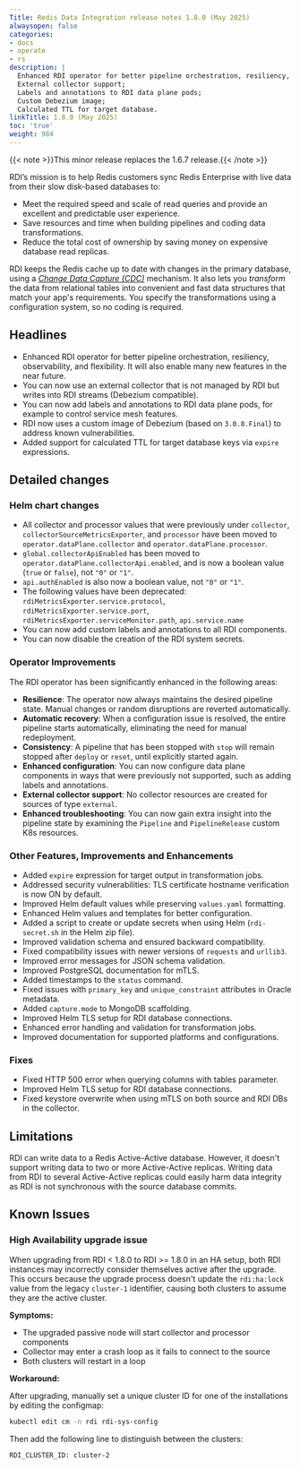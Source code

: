 ```yaml
---
Title: Redis Data Integration release notes 1.8.0 (May 2025)
alwaysopen: false
categories:
- docs
- operate
- rs
description: |
  Enhanced RDI operator for better pipeline orchestration, resiliency, observability and flexibility;
  External collector support;
  Labels and annotations to RDI data plane pods;
  Custom Debezium image;
  Calculated TTL for target database.
linkTitle: 1.8.0 (May 2025)
toc: 'true'
weight: 984
---
```


{{< note >}}This minor release replaces the 1.6.7 release.{{< /note >}}

RDI’s mission is to help Redis customers sync Redis Enterprise with live data from their slow disk-based databases to:

- Meet the required speed and scale of read queries and provide an excellent and predictable user experience.
- Save resources and time when building pipelines and coding data transformations.
- Reduce the total cost of ownership by saving money on expensive database read replicas.

RDI keeps the Redis cache up to date with changes in the primary database, using a [_Change Data Capture (CDC)_](https://en.wikipedia.org/wiki/Change_data_capture) mechanism.
It also lets you _transform_ the data from relational tables into convenient and fast data structures that match your app's requirements. You specify the transformations using a configuration system, so no coding is required.

## Headlines

- Enhanced RDI operator for better pipeline orchestration, resiliency, observability, and flexibility. It 
  will also enable many new features in the near future.
- You can now use an external collector that is not managed by RDI but writes into RDI streams
  (Debezium compatible).
- You can now add labels and annotations to RDI data plane pods, for example to control service
  mesh features.
- RDI now uses a custom image of Debezium (based on `3.0.8.Final`) to address known vulnerabilities.
- Added support for calculated TTL for target database keys via `expire` expressions.

## Detailed changes

### Helm chart changes

- All collector and processor values that were previously under `collector`, `collectorSourceMetricsExporter`, and `processor` have been moved to `operator.dataPlane.collector` and `operator.dataPlane.processor`.
- `global.collectorApiEnabled` has been moved to `operator.dataPlane.collectorApi.enabled`, and is now a boolean value (`true` or `false`), not `"0"` or `"1"`.
- `api.authEnabled` is also now a boolean value, not `"0"` or `"1"`.
- The following values have been deprecated: `rdiMetricsExporter.service.protocol`, `rdiMetricsExporter.service.port`, `rdiMetricsExporter.serviceMonitor.path`, `api.service.name`
- You can now add custom labels and annotations to all RDI components.
- You can now disable the creation of the RDI system secrets.

### Operator Improvements

The RDI operator has been significantly enhanced in the following areas:

- **Resilience**: The operator now always maintains the desired pipeline state. Manual changes or random disruptions are reverted automatically.
- **Automatic recovery**: When a configuration issue is resolved, the entire pipeline starts automatically, eliminating the need for manual redeployment.
- **Consistency**: A pipeline that has been stopped with `stop` will remain stopped after `deploy` or `reset`, until explicitly started again.
- **Enhanced configuration**: You can now configure data plane components in ways that were previously not supported, such as adding labels and annotations.
- **External collector support**: No collector resources are created for sources of type `external`.
- **Enhanced troubleshooting**: You can now gain extra insight into the pipeline state by examining the `Pipeline` and `PipelineRelease` custom K8s resources.

### Other Features, Improvements and Enhancements

- Added `expire` expression for target output in transformation jobs.
- Addressed security vulnerabilities: TLS certificate hostname verification is now ON by default.
- Improved Helm default values while preserving `values.yaml` formatting.
- Enhanced Helm values and templates for better configuration.
- Added a script to create or update secrets when using Helm (`rdi-secret.sh` in the Helm zip file).
- Improved validation schema and ensured backward compatibility.
- Fixed compatibility issues with newer versions of `requests` and `urllib3`.
- Improved error messages for JSON schema validation.
- Improved PostgreSQL documentation for mTLS.
- Added timestamps to the `status` command.
- Fixed issues with `primary_key` and `unique_constraint` attributes in Oracle metadata.
- Added `capture.mode` to MongoDB scaffolding.
- Improved Helm TLS setup for RDI database connections.
- Enhanced error handling and validation for transformation jobs.
- Improved documentation for supported platforms and configurations.

### Fixes

- Fixed HTTP 500 error when querying columns with tables parameter.
- Improved Helm TLS setup for RDI database connections.
- Fixed keystore overwrite when using mTLS on both source and RDI DBs in the collector.

## Limitations

RDI can write data to a Redis Active-Active database. However, it doesn't support writing data to two or more Active-Active replicas. Writing data from RDI to several Active-Active replicas could easily harm data integrity as RDI is not synchronous with the source database commits.

## Known Issues

### High Availability upgrade issue

When upgrading from RDI < 1.8.0 to RDI >= 1.8.0 in an HA setup, both RDI instances may incorrectly consider themselves active after the upgrade. This occurs because the upgrade process doesn't update the `rdi:ha:lock` value from the legacy `cluster-1` identifier, causing both clusters to assume they are the active cluster.

**Symptoms:**

- The upgraded passive node will start collector and processor components
- Collector may enter a crash loop as it fails to connect to the source
- Both clusters will restart in a loop

**Workaround:**

After upgrading, manually set a unique cluster ID for one of the installations by editing the configmap:

```bash
kubectl edit cm -n rdi rdi-sys-config
```

Then add the following line to distinguish between the clusters:

```bash
RDI_CLUSTER_ID: cluster-2
```
